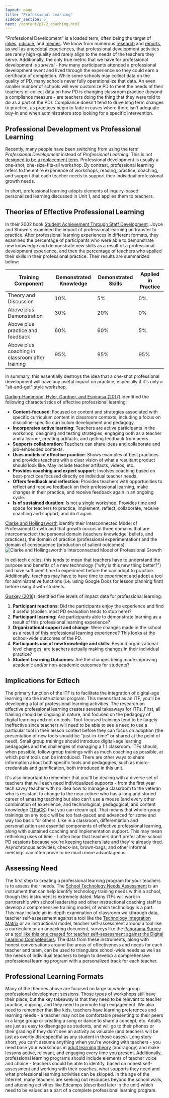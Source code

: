```yaml
---
layout: page
title: "Professional Learning"
sidebar_section: 5
next: /content/pl/2_coaching.html
---
```

"Professional Development" is a loaded term, often being the target of [jokes][1], [ridicule][2], and [memes][3]. We know from numerous [research][4] and [reports][5], as well as anecdotal experiences, that professional development activities are rarely high-quality and rarely align to the needs of the teachers they serve.  Additionally, the only true metric that we have for professional development is _survival_ - how many participants attended a professional development event and lived through the experience so they could earn a certificate of completion. While some schools may collect data on the quality of PD, many schools never fully operationalize that data. An even smaller number of schools will ever customize PD to meet the needs of their teachers or collect data on how PD is changing classroom practice (beyond a compliance measure - are teachers doing the thing that they were told to do as a part of the PD). Compliance doesn't tend to drive long term changes to practice, as practices begin to fade in cases where there isn't adequate buy-in and when administrators stop looking for a specific intervention. 

## Professional Development vs Professional Learning
Recently, many people have been switching from using the term _Professional Development_ instead of _Professional Learning_. This is not [designed to be a replacement term][6]. Professional development is usually a one-shot, one-size-fits-all workshop. By contrast, professional learning refers to the entire experience of workshops, reading, practice, coaching, and support that each teacher needs to support their individual professional growth needs. 

In short, professional learning adopts elements of inquiry-based personalized learning discussed in Unit 1, and applies them to teachers. 

## Theories of Effective Professional Learning
In their 2002 book [Student Achievement Through Staff Development][7], Joyce and Showers examined the impact of professional learning on transfer to practice. After professional learning experiences in different formats, they examined the percentage of participants who were able to demonstrate new knowledge and demonstrate new skills as a result of a professional development experience, and then the percentage of teachers who applied their skills in their professional practice. Their results are summarized below:

|Training Component|Demonstrated Knowledge|Demonstrated Skills|Applied in Practice|
|--- |--- |--- |--- |
|Theory and Discussion|10%|5%|0%|
|Above plus Demonstration|30%|20%|0%|
|Above plus practice and feedback|60%|60%|5%|
|Above plus coaching in classroom after training|95%|95%|95%|


In summary, this essentially destroys the idea that a one-shot professional development will have any useful impact on practice, especially if it's only a "sit-and-get" style workshop. 

[Darling-Hammond, Hyler, Gardner, and Espinosa (2017)][8] identified the following characteristics of effective professional learning:
* **Content-focused**: Focused on content and strategies associated with specific curriculum content in classroom contexts, including a focus on discipline-specific curriculum development and pedagogy.
* **Incorporates active learning**: Teachers are active participants in the workshop, designing and testing strategies, engaging both as a teacher and a learner, creating artifacts, and getting feedback from peers. 
* **Supports collaboration**: Teachers can share ideas and collaborate and job-embedded contexts.
* **Uses models of effective practice**:  Shows examples of best practices and provides teachers with a clear vision of what a resultant product should look like. May include teacher artifacts, videos, etc.
* **Provides coaching and expert support**: Involves coaching based on best-practices focused directly on individual teacher needs.
* **Offers feedback and reflection**: Provides teachers with opportunities to reflect and receive feedback on their professional learning, make changes in their practice, and receive feedback again in an ongoing cycle.
* **Is of sustained duration**: Is not a single workshop. Provides time and space for teachers to practice, implement, reflect, collaborate, receive coaching and support, and do it again. 

[Clarke and Hollingsworth][9] identify their Interconnected Model of Professional Growth and that growth occurs in three domains that are interconnected: the personal domain (teachers knowledge, beliefs, and practices), the domain of practice (professional experimentation) and the domain of consequence (production of salient outcomes).
![Clarke and Hollingsworth's Interconnected Model of Professional Growth][image-1]

In ed-tech circles, this tends to mean that teachers have to understand the purpose and benefits of a new technology ("why is this new thing better?") and have sufficient time to experiment before the can adopt to practice. Additionally, teachers may have to have time to experiment and adopt a tool for administrative functions (i.e. using Google Docs for lesson planning first) before using it with students. 

[Guskey (2016)][10] identified five levels of impact data for professional learning:
1. **Participant reactions**: Did the participants enjoy the experience and find it useful (spoiler: most PD evaluation tends to stop here)?
2. **Participant learning:** Are participants able to demonstrate learning as a result of this professional learning experience?
3. **Organizational support and change**: Were changes made in the school as a result of this professional learning experience? This looks at the school-wide outcomes of the PD.
4. **Participants use of new knowledge and skills**: Beyond organizational level changes, are teachers actually making changes in their individual practice?
5. **Student Learning Outcomes**: Are the changes being made improving academic and/or non-academic outcomes for students?

## Implications for Edtech
The primary function of the ITF is to facilitate the integration of digital-age learning into the instructional program. This means that as an ITF, you'll be developing a lot of professional learning activities. The research on effective professional learning creates several takeaways for ITFs. First, all training should be ongoing in nature, and focused on the pedagogy of digital learning and not on tools. Tool-focused trainings tend to be largely ineffective since teachers will need to be able to see a need to use a particular tool in their lesson context before they can focus on adoption (the presentation of new tools should be "just-in-time" or shared at the point of need). Small group trainings should introduce digital-age learning pedagogies and the challenges of managing a 1:1 classroom. ITFs should, when possible, follow group trainings with as much coaching as possible, at which point tools can be introduced. There are other ways to share information about both specific tools and pedagogies, such as micro-credentials and gamification, both introduced in this unit.

It's also important to remember that you'll be dealing with a diverse set of teachers that will each need individualized supports - from the first year tech savvy teacher with no idea how to manage a classroom to the veteran who is resistant to change to the near-retiree who has a long and storied career of amazing teaching but also can't use a mouse (and every other combination of experience, and technological, pedagogical, and content knowledge ([TPaCK][11]) that you can dream up). That means that whole-group trainings on any topic will be too fast-paced and advanced for some and way too basic for others. Like in a classroom, differentiation and personalization are essential components of effective professional learning, along with sustained coaching and implementation support. This may mean rethinking uses of time - I often hear that teachers don't prefer after-school PD sessions because you're keeping teachers late and they're already tired. Asynchronous activities, check-ins, brown-bags, and other informal meetings can often prove to be much more advantageous. 

## Assessing Need
The first step to creating a professional learning program for your teachers is to assess their needs. The [School Technology Needs Assessment][12] is an instrument that can help identify technology training needs within a school, though this instrument is extremely dated. Many ITFs will work in partnership with school leadership and other instructional coaching staff to develop a comprehensive training model, of which technology is a part. This may include an in-depth examination of classroom walkthrough data, teacher self-assessment against a tool like the [Technology Integration Matrix][13] or an instructional model, teacher self-assessment around a tool like a curriculum or an unpacking document, surveys like the [Panorama Survey][14] or a [tool like this one created for teacher self-assessment against the Digital Learning Competencies][15]. The data from these instruments, along with honest conversations around the areas of effectiveness and needs for each teacher and team, can be used to triangulate school-wide needs as well as the needs of individual teachers to begin to develop a comprehensive professional learning program with a personalized track for each teacher.

## Professional Learning Formats
Many of the theories above are focused on large or whole-group professional development sessions. Those types of workshops still have their place, but the key takeaway is that they need to be relevant to teacher practice, ongoing, and they need to promote high engagement. We also need to remember that like kids, teachers have learning preferences and learning needs - a teacher may not be comfortable presenting to their peers in a large group or creating a song or dance to share a concept, etc. Adults are just as easy to disengage as students, and will go to their phones or their grading if they don't see an activity as valuable (and teachers will be just as overtly disrespectful as any student in those cases). Long story short, you can't assume anything when you're working with teachers - you need base your workshops in [adult learning theory][16] (andragogy) and make lessons active, relevant, and engaging every time you present. Additionally, professional learning programs should include elements of teacher voice and choice - teachers should be able to identify, based on honest self-assessment and working with their coaches, what supports they need and what professional learning activities can be skipped. In the age of the Internet, many teachers are seeking out resources beyond the school walls, and attending activities like Edcamps (described later in the unit) which need to be valued as a part of a complete professional learning program. 

[1]:	https://youtu.be/vNV3SAXdu9U
[2]:	https://www.someecards.com/usercards/viewcard/MjAxMy1lMDM0NGRlOWM0NGI4MzM1/
[3]:	https://miro.medium.com/max/430/1*mcKFWY5axJxwlsxdeTLWJg.jpeg
[4]:	https://edpolicy.stanford.edu/sites/default/files/publications/professional-development-united-states-trends-and-challenges.pdf
[5]:	https://s3.amazonaws.com/edtech-production/reports/Gates-PDMarketResearch-Dec5.pdf
[6]:	https://edsource.org/2013/evolving-from-professional-development-to-professional-learning/32586
[7]:	https://www.amazon.com/Student-Achievement-Through-Staff-Development/dp/0871206749
[8]:	https://learningpolicyinstitute.org/sites/default/files/product-files/Effective_Teacher_Professional_Development_REPORT.pdf
[9]:	https://www.sciencedirect.com/science/article/pii/S0742051X02000537
[10]:	https://tguskey.com/wp-content/uploads/Professional-Learning-1-Gauge-Impact-with-Five-Levels-of-Data.pdf
[11]:	http://www.tpack.org/
[12]:	https://www.fi.ncsu.edu/wp-content/uploads/2013/05/School-Technology-Needs-Assesment-STNA.pdf
[13]:	https://fcit.usf.edu/matrix/
[14]:	https://www.panoramaed.com/surveys
[15]:	https://docs.google.com/forms/d/e/1FAIpQLScggP5FFM4Sut0gjLWp5-Up3a3R4t58AhXD0Ut_QVKhZ_F8BA/viewform?usp=sf_link
[16]:	https://elearningindustry.com/the-adult-learning-theory-andragogy-of-malcolm-knowles

[image-1]:	https://www.researchgate.net/profile/Wanty_Widjaja/publication/286640011/figure/fig1/AS:614117949853697@1523428537089/nterconnected-Model-of-Professional-Growth-Clarke-and-Hollingsworth-2002-p-951.png